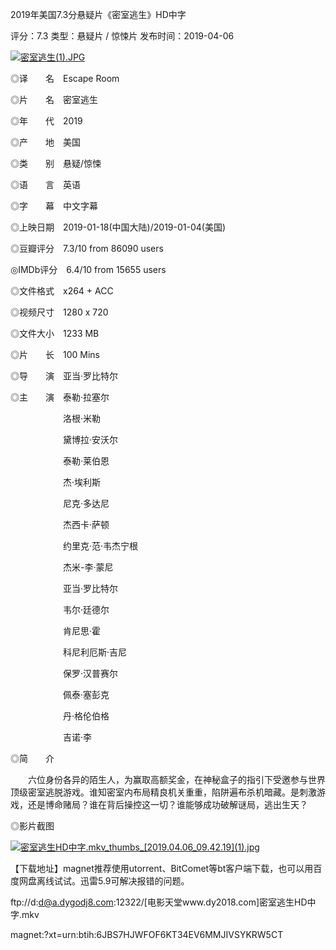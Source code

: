 2019年美国7.3分悬疑片《密室逃生》HD中字

评分：7.3 类型：悬疑片 / 惊悚片 发布时间：2019-04-06
 
 <a href="https://www.dy2018.com/i/100691.html">
<img src="https://camo.githubusercontent.com/f6dfe7379502de4659319f0ce2ddbe55415bdc6a/68747470733a2f2f696d672e31387177656173642e636f6d2f642f66696c652f68746d6c2f676e64792f64797a7a2f323031392d30342d30362f61306636636463353165663631356631393131626439343630643835626131302e6a7067" alt="密室逃生(1).JPG" title="2019年美国7.3分悬疑片《密室逃生》HD中字迅雷下载_电影天堂"></a>
 
◎译　　名　Escape Room

◎片　　名　密室逃生

◎年　　代　2019

◎产　　地　美国

◎类　　别　悬疑/惊悚

◎语　　言　英语

◎字　　幕　中文字幕

◎上映日期　2019-01-18(中国大陆)/2019-01-04(美国)

◎豆瓣评分　7.3/10 from 86090 users

◎IMDb评分　6.4/10 from 15655 users

◎文件格式　x264 + ACC

◎视频尺寸　1280 x 720

◎文件大小　1233 MB

◎片　　长　100 Mins

◎导　　演　亚当·罗比特尔

◎主　　演　泰勒·拉塞尔

　　　　　　洛根·米勒

　　　　　　黛博拉·安沃尔

　　　　　　泰勒·莱伯恩

　　　　　　杰·埃利斯

　　　　　　尼克·多达尼

　　　　　　杰西卡·萨顿

　　　　　　约里克·范·韦杰宁根

　　　　　　杰米-李·蒙尼

　　　　　　亚当·罗比特尔

　　　　　　韦尔·廷德尔

　　　　　　肯尼思·霍

　　　　　　科尼利厄斯·吉尼

　　　　　　保罗·汉普赛尔

　　　　　　佩泰·塞彭克

　　　　　　丹·格伦伯格

　　　　　　吉诺·李

◎简　　介

　　六位身份各异的陌生人，为赢取高额奖金，在神秘盒子的指引下受邀参与世界顶级密室逃脱游戏。谁知密室内布局精良机关重重，陷阱遍布杀机暗藏。是刺激游戏，还是博命赌局？谁在背后操控这一切？谁能够成功破解谜局，逃出生天？

◎影片截图

<a href="https://www.dy2018.com/i/100691.html">
<img src="https://camo.githubusercontent.com/847d82965c3fe451beea454e0d495292982b68aa/68747470733a2f2f696d672e31387177656173642e636f6d2f642f66696c652f68746d6c2f676e64792f64797a7a2f323031392d30342d30362f38383063383236336130633139396337613766623163663035393634366238372e6a7067" alt="密室逃生HD中字.mkv_thumbs_[2019.04.06_09.42.19](1).jpg" title="2019年美国7.3分悬疑片《密室逃生》HD中字迅雷下载_电影天堂"></a>



【下载地址】magnet推荐使用utorrent、BitComet等bt客户端下载，也可以用百度网盘离线试试。迅雷5.9可解决报错的问题。
 

ftp://d:d@a.dygodj8.com:12322/[电影天堂www.dy2018.com]密室逃生HD中字.mkv  
 

magnet:?xt=urn:btih:6JBS7HJWFOF6KT34EV6MMJIVSYKRW5CT
